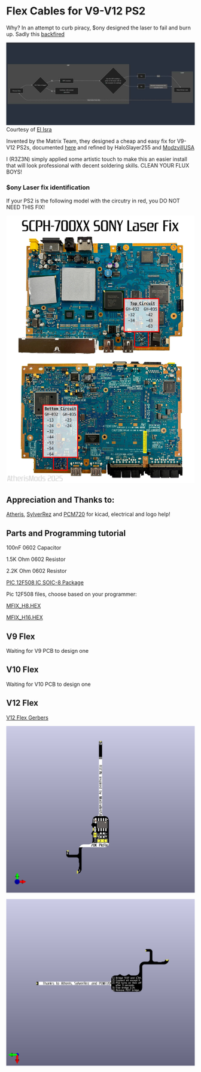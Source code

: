 # Flex Cables for V9-V12 PS2


Why? In an attempt to curb piracy, $ony designed the laser to fail and burn up. Sadly this [backfired](https://www.gamesindustry.biz/sony-reaches-settlement-in-ps2-disc-read-error-case#:~:text=Now%20a%20settlement%20has%20been,their%20console%20%2D%20at%20SCEA's%20discretion.)

![Mermaid Chart](/assets/whylaserburns_mermaid.jpg)
Courtesy of [El Isra](https://github.com/israpps)

Invented by the Matrix Team, they designed a cheap and easy fix for V9-V12 PS2s, documented [here](https://github.com/MechaResearch/MechaPwn/blob/master/docs/PICfix.md) and refined by HaloSlayer255 and [ModzvillUSA](https://modzvilleusa.com/products/ps2-matrix-picfix-for-v9-v12-ps2-consoles)


I (R3Z3N) simply applied some artistic touch to make this an easier install that will look professional with decent soldering skills. CLEAN YOUR FLUX BOYS!


### $ony Laser fix identification

If your PS2 is the following model with the circutry in red, you DO NOT NEED THIS FIX!

![Sony Laser Fix](/assets/70k%20laser%20fix.jpg)


## Appreciation and Thanks to:
[Atheris](https://linktr.ee/atherismods), [SylverRez](https://github.com/m4x10187) and [PCM720](https://github.com/pcm720) for kicad, electrical and logo help!


## Parts and Programming tutorial

100nF 0602 Capacitor

1.5K Ohm 0602 Resistor

2.2K Ohm 0602 Resistor

[PIC 12F508 IC SOIC-8 Package](https://www.mouser.com/ProductDetail/Microchip-Technology/PIC12F508-I-SN?qs=mcPJWgAPNrfwaHSjpX90MQ%3D%3D)

Pic 12F508 files, choose based on your programmer:

[MFIX_H8.HEX](/assets/MFIX_H8.HEX)

[MFIX_H16.HEX](/assets/MFIX_H16.HEX)


## V9 Flex

Waiting for V9 PCB to design one


## V10 Flex

Waiting for V10 PCB to design one


## V12 Flex

[V12 Flex Gerbers](/SCPH-700XX/SCPH-700XX%20PicFix%20Flex%20GERBERS.zip)

![V12 Flex Front](/SCPH-700XX/PicFix_V5_Thin.png)

![V12 Flex Front](/SCPH-700XX/PicFix_V5_Thin%20back.png)